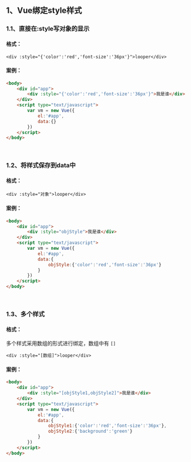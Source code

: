 ## 1、Vue绑定style样式

### 1.1、直接在:style写对象的显示

#### 格式：

`<div :style="{'color':'red','font-size':'36px'}">looper</div>`

#### 案例：

~~~html
<body>
    <div id="app">
        <div :style="{'color':'red','font-size':'36px'}">我是谁</div>
    </div>
    <script type="text/javascript">
        var vm = new Vue({
            el:'#app',
            data:{}
        })
    </script>
</body>
~~~

<br>

### 1.2、将样式保存到data中

#### 格式：

`<div :style="对象">looper</div>`

#### 案例：

~~~html
<body>
    <div id="app">
        <div :style="objStyle">我是谁</div>
    </div>
    <script type="text/javascript">
        var vm = new Vue({
            el:'#app',
            data:{
                objStyle:{'color':'red','font-size':'36px'}
            }
        })
    </script>
</body>
~~~

<br>

### 1.3、多个样式

#### 格式：

多个样式采用数组的形式进行绑定，数组中有 `[]`

`<div :style="[数组]">looper</div>`

#### 案例：

~~~html
<body>
    <div id="app">
        <div :style="[objStyle1,objStyle2]">我是谁</div>
    </div>
    <script type="text/javascript">
        var vm = new Vue({
            el:'#app',
            data:{
                objStyle1:{'color':'red','font-size':'36px'},
                objStyle2:{'background':'green'}
            }
        })
    </script>
</body>
~~~

<br>

